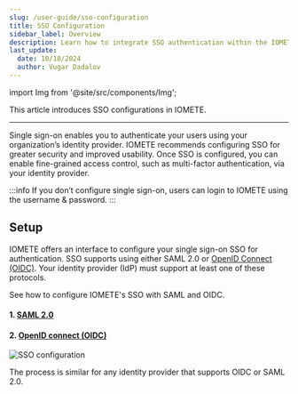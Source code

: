 ```yaml
---
slug: /user-guide/sso-configuration
title: SSO Configuration
sidebar_label: Overview
description: Learn how to integrate SSO authentication within the IOMETE Data Plane
last_update:
  date: 10/18/2024
  author: Vugar Dadalov
---
```


import Img from '@site/src/components/Img';

This article introduces SSO configurations in IOMETE.

---

Single sign-on enables you to authenticate your users using your organization’s identity provider. IOMETE recommends configuring SSO for greater security and improved usability. Once SSO is configured, you can enable fine-grained access control, such as multi-factor authentication, via your identity provider.

:::info
If you don’t configure single sign-on, users can login to IOMETE using the username & password.
:::

## Setup

IOMETE offers an interface to configure your single sign-on SSO for authentication. SSO supports using either SAML 2.0 or [OpenID Connect (OIDC)](https://openid.net/developers/how-connect-works/). Your identity provider (IdP) must support at least one of these protocols.

See how to configure IOMETE's SSO with SAML and OIDC.

#### 1. [SAML 2.0](/user-guide/sso-configuration-saml)

#### 2. [OpenID connect (OIDC)](/user-guide/sso-configuration-oidc)

<Img src="/img/user-guide/iam/sso/sso.png" alt="SSO configuration"/>

The process is similar for any identity provider that supports OIDC or SAML 2.0.

<!-- :::info `Enable/disable`
IOMETE can function without any SSO enabled. But if enabling SSO, **only one** of the above two options can be enabled.
If **SAML2.0** is enabled then **OIDC** cannot be enabled and vice versa.
::: -->

<!-- You can read the instructions on how to configure SSO to the following identity providers:

Microsoft Entra ID (formerly Azure Active Directory)

Okta

One Login -->
